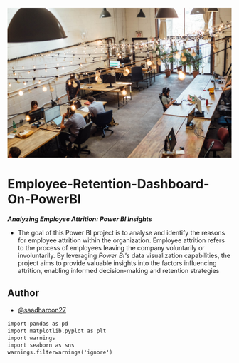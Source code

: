 ![banner](Assets/Banner.jpg)

# Employee-Retention-Dashboard-On-PowerBI
_**Analyzing Employee Attrition: Power BI Insights**_
- The goal of this Power BI project is to analyse and identify the reasons for employee attrition within the organization. Employee attrition refers to the process of employees leaving the company voluntarily or involuntarily. By leveraging _Power BI's_ data visualization capabilities, the project aims to provide valuable insights into the factors influencing attrition, enabling informed decision-making and retention strategies

## Author
- [@saadharoon27](https://github.com/saadharoon27)

```
import pandas as pd
import matplotlib.pyplot as plt
import warnings
import seaborn as sns
warnings.filterwarnings('ignore')

```
